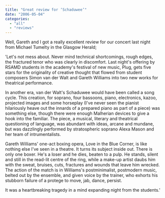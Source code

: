 ```yaml
---
title: "Great review for ‘Schaduwee’"
date: "2006-05-04"
categories: 
  - "all"
  - "reviews"
---
```


Well, Gareth and I got a really excellent review for our concert last night from Michael Tumelty in the Glasgow Herald;

'Let's not mess about. Never mind technical shortcomings, rough edges, the fractured tenor who was clearly in discomfort. Last night's offering by RSAMD students in the academy's festival of new music, Plug, gets five stars for the originality of creative thought that flowed from student composers Simon van der Walt and Gareth Williams into two new works for theatrical performance.

In another era, van der Walt's Schaduwee would have been called a song cycle. This creation, for soprano, four bassoons, piano, electronics, kazoo, projected images and some horseplay (I've never seen the pianist hilariously heave out the innards of a prepared piano as part of a piece) was something else, though there were enough Malherian devices to give a hook into the familiar. The piece, a musical, literary and theatrical questioning of language, was abundant with ideas, arcane and mundane, but was dazzlingly performed by stratospheric soprano Alexa Mason and her team of intrumentalists.

Gareth Williams' one-act boxing opera, Love in the Blue Corner, is like nothing else I've seen in a theatre. It turns its subject inside out. There is only one boxer. He's a loser and he dies, beaten to a pulp. He stands, silent and still in the read-lit centre of the ring, while a make-up artist daubs him with the sweat, bruises, cuts, fractures and wounds that leave him wrecked. The action of the match is in Williams's postminimalist, postmodern music, belted out by the ensemble, and given voice by the trainer, who exhorts his stubborn failure of a protege to move, jab, dance, persist.

It was a heartbreaking tragedy in a mind expanding night from the students.'
